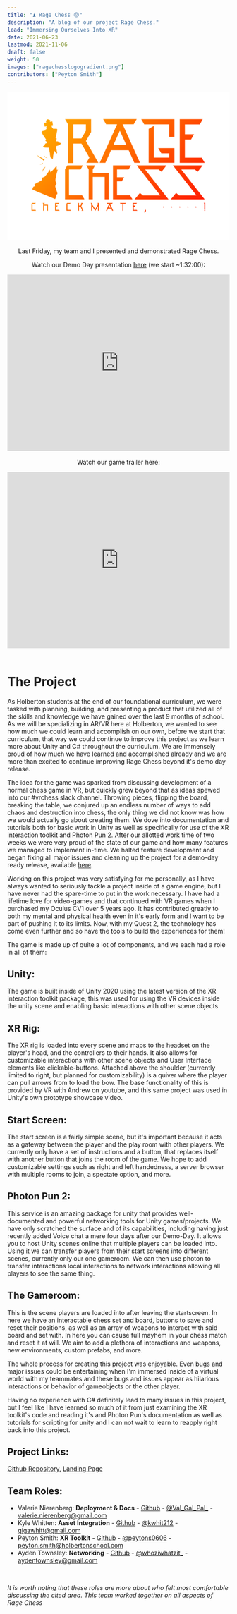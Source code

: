 ```yaml
---
title: "♟️ Rage Chess 😡"
description: "A blog of our project Rage Chess."
lead: "Immersing Ourselves Into XR"
date: 2021-06-23
lastmod: 2021-11-06
draft: false
weight: 50
images: ["ragechesslogogradient.png"]
contributors: ["Peyton Smith"]
---
```


<div align="center">
<img src="ragechesslogogradient.png">




Last Friday, my team and I presented and demonstrated Rage Chess.



Watch our Demo Day presentation [here](https://www.youtube.com/watch?v=vbvFjBUNubo) (we start ~1:32:00):



<iframe  width="100%"  height="400px"  src="https://www.youtube.com/embed/vbvFjBUNubo?t=5519"  title="YouTube video player"  frameborder="0"  allow="accelerometer; autoplay; clipboard-write; encrypted-media; gyroscope; picture-in-picture"  allowfullscreen></iframe>



Watch our game trailer here:

<iframe  width="100%"  height="400px"  src="https://www.youtube.com/embed/CHwq2JNkkTU"  title="YouTube video player"  frameborder="0"  allow="accelerometer; autoplay; clipboard-write; encrypted-media; gyroscope; picture-in-picture"  allowfullscreen></iframe>

</div>



<br>



# The Project

As Holberton students at the end of our foundational curriculum, we were tasked with planning, building, and presenting a product that utilized all of the skills and knowledge we have gained over the last 9 months of school. As we will be specializing in AR/VR here at Holberton, we wanted to see how much we could learn and accomplish on our own, before we start that curriculum, that way we could continue to improve this project as we learn more about Unity and C# throughout the curriculum. We are immensely proud of how much we have learned and accomplished already and we are more than excited to continue improving Rage Chess beyond it's demo day release.



The idea for the game was sparked from discussing development of a normal chess game in VR, but quickly grew beyond that as ideas spewed into our #vrchess slack channel. Throwing pieces, flipping the board, breaking the table, we conjured up an endless number of ways to add chaos and destruction into chess, the only thing we did not know was how we would actually go about creating them. We dove into documentation and tutorials both for basic work in Unity as well as specifically for use of the XR interaction toolkit and Photon Pun 2. After our allotted work time of two weeks we were very proud of the state of our game and how many features we managed to implement in-time. We halted feature development and began fixing all major issues and cleaning up the project for a demo-day ready release, available [here](https://github.com/aydentownsley/RageChess).



Working on this project was very satisfying for me personally, as I have always wanted to seriously tackle a project inside of a game engine, but I have never had the spare-time to put in the work necessary. I have had a lifetime love for video-games and that continued with VR games when I purchased my Oculus CV1 over 5 years ago. It has contributed greatly to both my mental and physical health even in it's early form and I want to be part of pushing it to its limits. Now, with my Quest 2, the technology has come even further and so have the tools to build the experiences for them!



The game is made up of quite a lot of components, and we each had a role in all of them:



## Unity:

The game is built inside of Unity 2020 using the latest version of the XR interaction toolkit package, this was used for using the VR devices inside the unity scene and enabling basic interactions with other scene objects.



## XR Rig:

The XR rig is loaded into every scene and maps to the headset on the player's head, and the controllers to their hands. It also allows for customizable interactions with other scene objects and User Interface elements like clickable-buttons. Attached above the shoulder (currently limited to right, but planned for customizability) is a quiver where the player can pull arrows from to load the bow. The base functionality of this is provided by VR with Andrew on youtube, and this same project was used in Unity's own prototype showcase video.



## Start Screen:

The start screen is a fairly simple scene, but it's important because it acts as a gateway between the player and the play room with other players. We currently only have a set of instructions and a button, that replaces itself with another button that joins the room of the game. We hope to add customizable settings such as right and left handedness, a server browser with multiple rooms to join, a spectate option, and more.



## Photon Pun 2:

This service is an amazing package for unity that provides well-documented and powerful networking tools for Unity games/projects. We have only scratched the surface and of its capabilities, including having just recently added Voice chat a mere four days after our Demo-Day. It allows you to host Unity scenes online that multiple players can be loaded into. Using it we can transfer players from their start screens into different scenes, currently only our one gameroom. We can then use photon to transfer interactions local interactions to network interactions allowing all players to see the same thing.



## The Gameroom:

This is the scene players are loaded into after leaving the startscreen. In here we have an interactable chess set and board, buttons to save and reset their positions, as well as an array of weapons to interact with said board and set with. In here you can cause full mayhem in your chess match and reset it at will. We aim to add a plethora of interactions and weapons, new environments, custom prefabs, and more.



The whole process for creating this project was enjoyable. Even bugs and major issues could be entertaining when I'm immersed inside of a virtual world with my teammates and these bugs and issues appear as hilarious interactions or behavior of gameobjects or the other player.



Having no experience with C# definitely lead to many issues in this project, but I feel like I have learned so much of it from just examining the XR toolkit's code and reading it's and Photon Pun's documentation as well as tutorials for scripting for unity and I can not wait to learn to reapply right back into this project.



## Project Links:
[Github Repository](https://github.com/aydentownsley/RageChess), [Landing Page](https://aydentownsley.github.io/RageChess/)

## Team Roles:

 - Valerie Nierenberg: **Deployment & Docs** - [Github](https://github.com/valerienierenberg) - [@Val_Gal_Pal_](https://twitter.com/Val_Gal_Pal_) - valerie.nierenberg@gmail.com
 - Kyle Whitten: **Asset Integration** - [Github](https://github.com/kwhit2) - [@kwhit212](https://twitter.com/kwhit212) - gigawhitt@gmail.com
 - Peyton Smith: **XR Toolkit** - [Github](https://github.com/peytonbrsmith) - [@peytons0606](https://twitter.com/peytons0606) - peyton.smith@holbertonschool.com
 - Ayden Townsley: **Networking** - [Github](https://github.com/aydentownsley) - [@whoziwhatzit_](https://twitter.com/whoziwhatzit_) - aydentownsley@gmail.com

</br>

*It is worth noting that these roles are more about who felt most comfortable discussing the cited area. This team worked together on all aspects of Rage Chess*
